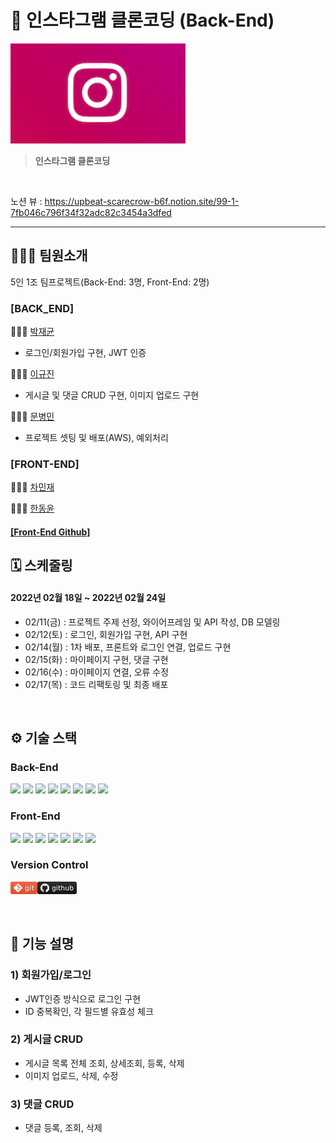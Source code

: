 # 👀 인스타그램 클론코딩 (Back-End)
![](img.png)

>**인스타그램 클론코딩**

<br />   

노션 뷰 : https://upbeat-scarecrow-b6f.notion.site/99-1-7fb046c796f34f32adc82c3454a3dfed

---

🧑🏻‍💻 팀원소개
---
5인 1조 팀프로젝트(Back-End: 3명, Front-End: 2명)
### [BACK_END] 
🧑🏻‍💻 [박재균](https://github.com/JaeGyoon/) <br/>

-  로그인/회원가입 구현, JWT 인증

🧑🏻‍💻 [이규진](https://github.com/Dean404) <br/>

- 게시글 및 댓글 CRUD 구현, 이미지 업로드 구현

🧑🏻‍💻 [문병민](https://github.com/qudalsrnt3x) <br/> 

- 프로젝트 셋팅 및 배포(AWS), 예외처리

### [FRONT-END] 
🧑🏻‍💻 [차민재](https://github.com/letminjae) <br/>

🧑🏻‍💻 [한동윤](https://github.com/dongyunh)

#### [\[Front-End Github\]](https://github.com/letminjae/Instagram_Clone_FE)

## 🗓 스케줄링
#### 2022년 02월 18일 ~ 2022년 02월 24일

- 02/11(금) : 프로젝트 주제 선정, 와이어프레임 및 API 작성, DB 모델링
- 02/12(토) : 로그인, 회원가입 구현, API 구현
- 02/14(월) : 1차 배포, 프론트와 로그인 연결, 업로드 구현
- 02/15(화) : 마이페이지 구현, 댓글 구현
- 02/16(수) : 마이페이지 연결, 오류 수정
- 02/17(목) : 코드 리팩토링 및 최종 배포

<br />

## ⚙️ 기술 스택

### Back-End

<div>
  <img src="https://img.shields.io/badge/JAVA-007396?style=for-the-badge&logo=java&logoColor=white">
  <img src="https://img.shields.io/badge/Spring-6DB33F?style=for-the-badge&logo=Spring&logoColor=white">
  <img src="https://img.shields.io/badge/Springboot-6DB33F?style=for-the-badge&logo=Springboot&logoColor=white">
  <img src="https://img.shields.io/badge/gradle-02303A?style=for-the-badge&logo=gradle&logoColor=white">
  <img src="https://img.shields.io/badge/mysql-4479A1?style=for-the-badge&logo=mysql&logoColor=white">
  <img src="https://img.shields.io/badge/swagger-85EA2D?style=for-the-badge&logo=swagger&logoColor=black">
  <img src="https://img.shields.io/badge/aws-232F3E?style=for-the-badge&logo=AmazonAWS&logoColor=white">
  <img src="https://img.shields.io/badge/github-181717?style=for-the-badge&logo=github&logoColor=white">

</div>  

### Front-End

<div>
  <img src="https://img.shields.io/badge/javascript-F7DF1E?style=for-the-badge&logo=javascript&logoColor=black">
  <img src="https://img.shields.io/badge/react-61DAFB?style=for-the-badge&logo=react&logoColor=black">
  <img src="https://img.shields.io/badge/html-E34F26?style=for-the-badge&logo=html5&logoColor=white">
  <img src="https://img.shields.io/badge/css-1572B6?style=for-the-badge&logo=css3&logoColor=white">
  <img src="https://img.shields.io/badge/figma-F24E1E?style=for-the-badge&logo=figma&logoColor=black">
  <img src="https://img.shields.io/badge/aws-232F3E?style=for-the-badge&logo=AmazonAWS&logoColor=white">
  <img src="https://img.shields.io/badge/github-181717?style=for-the-badge&logo=github&logoColor=white">  

</div>

### Version Control
![](img_1.png)![](img2.png)


<br />


 🔑 기능 설명
---
### 1) 회원가입/로그인

- JWT인증 방식으로 로그인 구현
- ID 중복확인, 각 필드별 유효성 체크

### 2) 게시글 CRUD

- 게시글 목록 전체 조회, 상세조회, 등록, 삭제
- 이미지 업로드, 삭제, 수정

### 3) 댓글 CRUD

- 댓글 등록, 조회, 삭제

<br />
